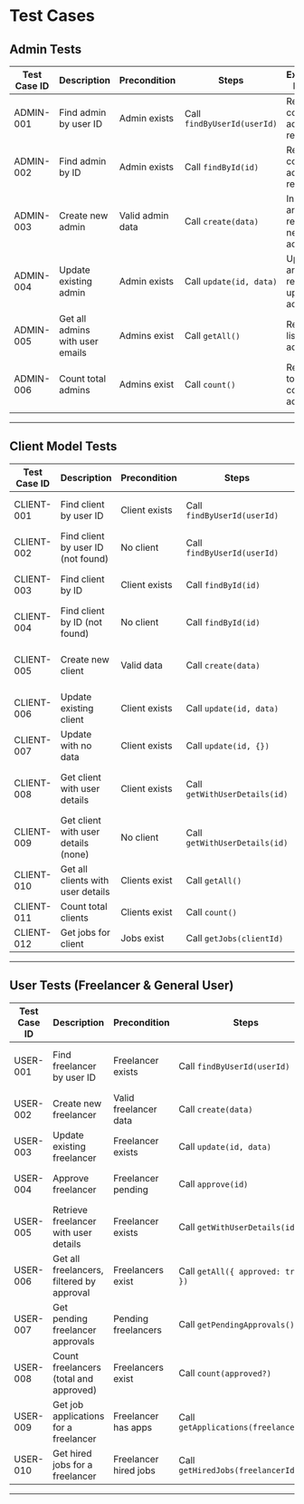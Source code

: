 # Test Cases

## Admin Tests

| Test Case ID | Description                      | Precondition        | Steps                         | Expected Result                  | Status |
|--------------|---------------------------------|--------------------|-------------------------------|---------------------------------|--------|
| ADMIN-001    | Find admin by user ID            | Admin exists       | Call `findByUserId(userId)`    | Returns correct admin record     |        |
| ADMIN-002    | Find admin by ID                 | Admin exists       | Call `findById(id)`            | Returns correct admin record     |        |
| ADMIN-003    | Create new admin                 | Valid admin data   | Call `create(data)`            | Inserts and returns new admin    |        |
| ADMIN-004    | Update existing admin            | Admin exists       | Call `update(id, data)`        | Updates and returns updated admin|        |
| ADMIN-005    | Get all admins with user emails | Admins exist       | Call `getAll()`                | Returns list of all admins       |        |
| ADMIN-006    | Count total admins              | Admins exist       | Call `count()`                 | Returns total count of admins    |        |
                                 |                         |                                |                               |        |

---

## Client Model Tests

| Test Case ID | Description                      | Precondition        | Steps                         | Expected Result                  |
|--------------|---------------------------------|--------------------|-------------------------------|---------------------------------|
| CLIENT-001   | Find client by user ID           | Client exists       | Call `findByUserId(userId)`    | Returns client object            |
| CLIENT-002   | Find client by user ID (not found)| No client          | Call `findByUserId(userId)`    | Returns null                    |
| CLIENT-003   | Find client by ID                | Client exists       | Call `findById(id)`            | Returns client object            |
| CLIENT-004   | Find client by ID (not found)   | No client           | Call `findById(id)`            | Returns null                    |
| CLIENT-005   | Create new client                | Valid data          | Call `create(data)`            | Returns newly created client    |
| CLIENT-006   | Update existing client           | Client exists       | Call `update(id, data)`        | Returns updated client          |
| CLIENT-007   | Update with no data              | Client exists       | Call `update(id, {})`          | Returns existing client         |
| CLIENT-008   | Get client with user details     | Client exists       | Call `getWithUserDetails(id)`  | Returns client with user details|
| CLIENT-009   | Get client with user details (none)| No client          | Call `getWithUserDetails(id)`  | Returns null                   |
| CLIENT-010   | Get all clients with user details| Clients exist       | Call `getAll()`                | Returns list of clients         |
| CLIENT-011   | Count total clients              | Clients exist       | Call `count()`                 | Returns count                   |
| CLIENT-012   | Get jobs for client              | Jobs exist          | Call `getJobs(clientId)`       | Returns jobs list               |

---

## User Tests (Freelancer & General User)

| Test Case ID | Description                                      | Precondition             | Steps                          | Expected Result                    | Status |
|--------------|------------------------------------------------|-------------------------|--------------------------------|-----------------------------------|--------|
| USER-001     | Find freelancer by user ID                       | Freelancer exists       | Call `findByUserId(userId)`     | Returns correct freelancer record |        |
| USER-002     | Create new freelancer                            | Valid freelancer data   | Call `create(data)`             | Inserts and returns new freelancer|        |
| USER-003     | Update existing freelancer                       | Freelancer exists       | Call `update(id, data)`         | Updates and returns updated data  |        |
| USER-004     | Approve freelancer                               | Freelancer pending      | Call `approve(id)`              | Freelancer marked approved         |        |
| USER-005     | Retrieve freelancer with user details           | Freelancer exists       | Call `getWithUserDetails(id)`   | Returns combined freelancer/user info |    |
| USER-006     | Get all freelancers, filtered by approval       | Freelancers exist       | Call `getAll({ approved: true })`| Returns list of approved freelancers|    |
| USER-007     | Get pending freelancer approvals                 | Pending freelancers     | Call `getPendingApprovals()`    | Returns list of unapproved freelancers|    |
| USER-008     | Count freelancers (total and approved)           | Freelancers exist       | Call `count(approved?)`         | Returns correct count              |        |
| USER-009     | Get job applications for a freelancer            | Freelancer has apps     | Call `getApplications(freelancerId)` | Returns list of job applications |    |
| USER-010     | Get hired jobs for a freelancer                   | Freelancer hired jobs   | Call `getHiredJobs(freelancerId)` | Returns list of hired jobs         |        |

---
